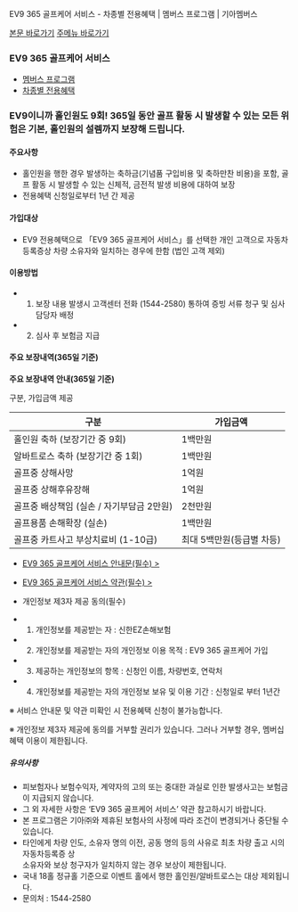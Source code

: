 EV9 365 골프케어 서비스 - 차종별 전용혜택 | 멤버스 프로그램 | 기아멤버스










 



[본문 바로가기](#content)
[주메뉴 바로가기](#gnb)

### EV9 365 골프케어 서비스

* [멤버스 프로그램](https://members.kia.com/kr/view/qevt/qevt_event_carcare_index.do)
* [차종별 전용혜택](https://members.kia.com/kr/view/qevt/qevt_carmodel_benefit.do)

### EV9이니까 홀인원도 9회! 365일 동안 골프 활동 시 발생할 수 있는 모든 위험은 기본, 홀인원의 설렘까지 보장해 드립니다.

#### 주요사항

* 홀인원을 행한 경우 발생하는 축하금(기념품 구입비용 및 축하만찬 비용)을 포함,
  골프 활동 시 발생할 수 있는 신체적, 금전적 발생 비용에 대하여 보장
* 전용혜택 신청일로부터 1년 간 제공

#### 가입대상

* EV9 전용혜택으로 「EV9 365 골프케어 서비스」를 선택한 개인 고객으로 자동차등록증상 차량 소유자와 일치하는 경우에 한함
  (법인 고객 제외)

#### 이용방법

* 1) 보장 내용 발생시 고객센터 전화 (1544-2580) 통하여 증빙 서류 청구 및 심사 담당자 배정
* 2) 심사 후 보험금 지급

#### 주요 보장내역(365일 기준)

**주요 보장내역 안내(365일 기준)**

구분, 가입금액 제공




| 구분 | 가입금액 |
| --- | --- |
| 홀인원 축하 (보장기간 중 9회) | 1백만원 |
| 알바트로스 축하 (보장기간 중 1회) | 1백만원 |
| 골프중 상해사망 | 1억원 |
| 골프중 상해후유장해 | 1억원 |
| 골프중 배상책임 (실손 / 자기부담금 2만원) | 2천만원 |
| 골프용품 손해확장 (실손) | 1백만원 |
| 골프중 카트사고 부상치료비 (1-10급) | 최대 5백만원(등급별 차등) |

* [EV9 365 골프케어 서비스 안내문(필수) >](https://www.shinhanez.co.kr/html/product/viewDocu.jsp?companyCode=KIAMEMBERS&fileName=KIAGolfCareGuid "새창 열림")
* [EV9 365 골프케어 서비스 약관(필수) >](https://www.shinhanez.co.kr/html/product/viewDocu.jsp?companyCode=KIAMEMBERS&fileName=KIAGolfCareConditions "새창 열림")

* 개인정보 제3자 제공 동의(필수)
* 1. 개인정보를 제공받는 자 : 신한EZ손해보험
* 2. 개인정보를 제공받는 자의 개인정보 이용 목적 : EV9 365 골프케어 가입
* 3. 제공하는 개인정보의 항목 : 신청인 이름, 차량번호, 연락처
* 4. 개인정보를 제공받는 자의 개인정보 보유 및 이용 기간 : 신청일로 부터 1년간

※ 서비스 안내문 및 약관 미확인 시 전용혜택 신청이 불가능합니다.

※ 개인정보 제3자 제공에 동의를 거부할 권리가 있습니다. 그러나 거부할 경우, 멤버십 혜택 이용이 제한됩니다.

##### 유의사항

* 피보험자나 보험수익자, 계약자의 고의 또는 중대한 과실로 인한 발생사고는 보험금이 지급되지 않습니다.
* 그 외 자세한 사항은 ‘EV9 365 골프케어 서비스’ 약관 참고하시기 바랍니다.
* 본 프로그램은 기아㈜와 제휴된 보험사의 사정에 따라 조건이 변경되거나 중단될 수 있습니다.
* 타인에게 차량 인도, 소유자 명의 이전, 공동 명의 등의 사유로 최초 차량 출고 시의 자동차등록증 상  
  소유자와 보상 청구자가 일치하지 않는 경우 보상이 제한됩니다.
* 국내 18홀 정규홀 기준으로 이벤트 홀에서 행한 홀인원/알바트로스는 대상 제외됩니다.
* 문의처 : 1544-2580